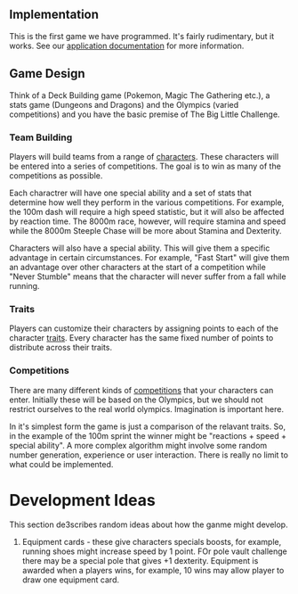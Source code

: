 ## Implementation

This is the first game we have programmed. It's fairly rudimentary, 
but it works. See our [application documentation](application.md) 
for more information.

## Game Design

Think of a Deck Building game (Pokemon, Magic The Gathering etc.), a
stats game (Dungeons and Dragons) and the Olympics (varied
competitions) and you have the basic premise of The Big Little
Challenge.

### Team Building

Players will build teams from a range of
[characters](characters.md). These characters will be
entered into a series of competitions. The goal is to win as many of
the competitions as possible.

Each charactrer will have one special ability and a set of stats that
determine how well they perform in the various competitions. For
example, the 100m dash will require a high speed statistic, but it
will also be affected by reaction time. The 8000m race, however, will
require stamina and speed while the 8000m Steeple Chase will be more
about Stamina and Dexterity.

Characters will also have a special ability. This will give them a
specific advantage in certain circumstances. For example, "Fast Start"
will give them an advantage over other characters at the start of a
competition while "Never Stumble" means that the character will never
suffer from a fall while running.

### Traits

Players can customize their characters by assigning points to each of
the character [traits](characters.md#traits). Every
character has the same fixed number of points to distribute across
their traits.

### Competitions

There are many different kinds of
[competitions](competitions.md) that your characters can
enter. Initially these will be based on the Olympics, but we should
not restrict ourselves to the real world olympics. Imagination is
important here.

In it's simplest form the game is just a comparison of the relavant
traits. So, in the example of the 100m sprint the winner might be
"reactions + speed + special ability". A more complex algorithm might
involve some random number generation, experience or user
interaction. There is really no limit to what could be implemented.

# Development Ideas

This section de3scribes random ideas about how the ganme might develop.

  1. Equipment cards - these give characters specials boosts, for
     example, running shoes might increase speed by 1 point. FOr pole
     vault challenge there may be a special pole that gives +1
     dexterity. Equipment is awarded when a players wins, for example,
     10 wins may allow player to draw one equipment card.

